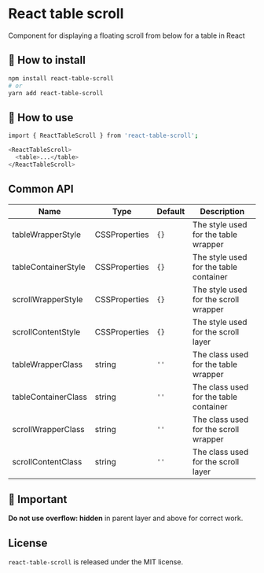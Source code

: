 # React table scroll

Component for displaying a floating scroll from below for a table in React

## :hammer: How to install

```bash
npm install react-table-scroll
# or
yarn add react-table-scroll
```

## :low_brightness: How to use

```bash
import { ReactTableScroll } from 'react-table-scroll';

<ReactTableScroll>
  <table>...</table>
</ReactTableScroll>
```

## Common API
| Name         | Type    | Default | Description |
| ------------ | ------- | ------- | ----------- |
| tableWrapperStyle | CSSProperties | `{}` | The style used for the table wrapper |
| tableContainerStyle | CSSProperties | `{}` | The style used for the table container |
| scrollWrapperStyle | CSSProperties | `{}` | The style used for the scroll wrapper |
| scrollContentStyle | CSSProperties | `{}` | The style used for the scroll layer |
| tableWrapperClass | string | `''` | The class used for the table wrapper |
| tableContainerClass | string | `''` | The class used for the table container |
| scrollWrapperClass | string | `''` | The class used for the scroll wrapper |
| scrollContentClass | string | `''` | The class used for the scroll layer |


## :loudspeaker: Important

**Do not use** **overflow: hidden** in parent layer and above for correct work.

## License

`react-table-scroll` is released under the MIT license.
